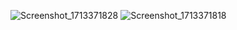 ![Screenshot_1713371828](https://github.com/somyyaak/ChatWise/assets/87721952/d4a951e3-4bf5-41ab-a2a3-8cbdc609fe4d)
![Screenshot_1713371818](https://github.com/somyyaak/ChatWise/assets/87721952/3eec1d00-41e4-425a-8342-570ab013129e)

